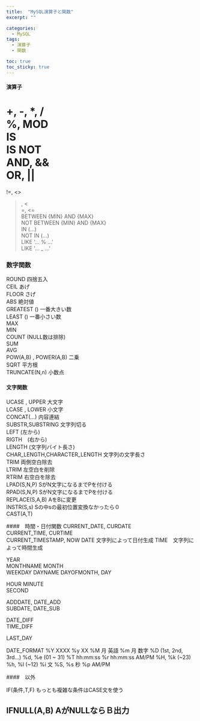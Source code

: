```yaml
---
title:  "MySQL演算子と関数"
excerpt: ""

categories:
  - MySQL
tags:
  - 演算子
  - 関数

toc: true
toc_sticky: true
---
```


#### 演算子
+, -, *, /  
%, MOD  
IS  
IS NOT  
AND, &&  
OR, ||  
=  
!=, <>  
>, <  
>=, <=  
BETWEEN {MIN} AND {MAX}  
NOT BETWEEN {MIN} AND {MAX}  
IN (...)  
NOT IN (...)  
LIKE '... % ...'  
LIKE '... _ ...'	

### 数字関数
ROUND 四捨五入   <br>
CEIL  あげ  <br>
FLOOR  さげ  <br>
ABS 絶対値  <br>
GREATEST	() 一番大きい数  <br>
LEAST () 一番小さい数  <br>
MAX  <br>
MIN  <br>
COUNT (NULL数は排除)  <br>
SUM  <br>
AVG  <br>
POW(A,B) , POWER(A,B) 二乗  <br>
SQRT 平方根  <br>
TRUNCATE(N,n) 小数点  <br>

#### 文字関数
UCASE , UPPER 大文字 <br>
LCASE , LOWER 小文字 <br>
CONCAT(...) 内容連結 <br>
SUBSTR,SUBSTRING 文字列切る <br>
LEFT (左から) <br>
RIGTH　(右から) <br>
LENGTH (文字列バイト長さ) <br>
CHAR_LENGTH,CHARACTER_LENGTH 文字列の文字長さ <br>
TRIM 両側空白除去 <br>
LTRIM 左空白を削除 <br>
RTRIM 右空白を除去 <br>
LPAD(S,N,P) SがN文字になるまでPを付ける <br>
RPAD(S,N,P) SがN文字になるまでPを付ける <br>
REPLACE(S,A,B) AをBに変更 <br>
INSTR(S,s) Sの中sの最初位置変換なかったら０ <br>
CAST(A,T) <br>

####　時間・日付関数
CURRENT_DATE, CURDATE	
CURRENT_TIME, CURTIME	
CURRENT_TIMESTAMP, NOW
DATE 文字列によって日付生成
TIME　文字列によって時間生成

YEAR	
MONTHNAME
MONTH	
WEEKDAY	
DAYNAME	
DAYOFMONTH, DAY	

HOUR
MINUTE	
SECOND

ADDDATE, DATE_ADD	
SUBDATE, DATE_SUB	

DATE_DIFF	
TIME_DIFF

LAST_DAY

DATE_FORMAT
%Y	XXXX
%y  XX
%M	月 英語
%m	月 数字
%D	(1st, 2nd, 3rd...)
%d, %e	(01 ~ 31)
%T	hh:mm:ss
%r	hh:mm:ss AM/PM
%H, %k	(~23)
%h, %l	(~12)
%i	文
%S, %s	秒
%p	AM/PM

####　以外

IF(条件,T,F)
もっとも複雑な条件はCASE文を使う

IFNULL(A,B) AがNULLならＢ出力
---